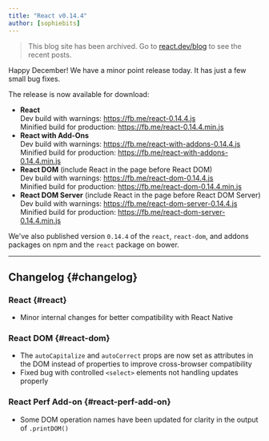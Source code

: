 ```yaml
---
title: "React v0.14.4"
author: [sophiebits]
---
```


<div class="scary">

> This blog site has been archived. Go to [react.dev/blog](https://es.react.dev/blog) to see the recent posts.

</div>

Happy December! We have a minor point release today. It has just a few small bug fixes.

The release is now available for download:

* **React**  
  Dev build with warnings: <https://fb.me/react-0.14.4.js>  
  Minified build for production: <https://fb.me/react-0.14.4.min.js>  
* **React with Add-Ons**  
  Dev build with warnings: <https://fb.me/react-with-addons-0.14.4.js>  
  Minified build for production: <https://fb.me/react-with-addons-0.14.4.min.js>  
* **React DOM** (include React in the page before React DOM)  
  Dev build with warnings: <https://fb.me/react-dom-0.14.4.js>  
  Minified build for production: <https://fb.me/react-dom-0.14.4.min.js>  
* **React DOM Server** (include React in the page before React DOM Server)  
  Dev build with warnings: <https://fb.me/react-dom-server-0.14.4.js>  
  Minified build for production: <https://fb.me/react-dom-server-0.14.4.min.js>  

We've also published version `0.14.4` of the `react`, `react-dom`, and addons packages on npm and the `react` package on bower.

- - -

## Changelog {#changelog}

### React {#react}
- Minor internal changes for better compatibility with React Native

### React DOM {#react-dom}
- The `autoCapitalize` and `autoCorrect` props are now set as attributes in the DOM instead of properties to improve cross-browser compatibility
- Fixed bug with controlled `<select>` elements not handling updates properly

### React Perf Add-on {#react-perf-add-on}
- Some DOM operation names have been updated for clarity in the output of `.printDOM()`
